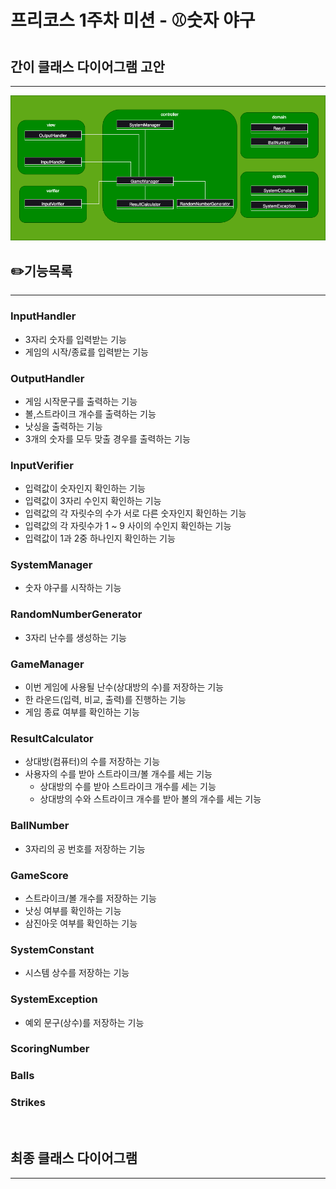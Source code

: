 # 프리코스 1주차 미션 - ⚾️숫자 야구

## 간이 클래스 다이어그램 고안

---

![클래스다이어그램v2.png](images%2F%ED%81%B4%EB%9E%98%EC%8A%A4%EB%8B%A4%EC%9D%B4%EC%96%B4%EA%B7%B8%EB%9E%A8v2.png)

## ✏️기능목록

---

### InputHandler

- 3자리 숫자를 입력받는 기능
- 게임의 시작/종료를 입력받는 기능

### OutputHandler

- 게임 시작문구를 출력하는 기능
- 볼,스트라이크 개수를 출력하는 기능
- 낫싱을 출력하는 기능
- 3개의 숫자를 모두 맞출 경우를 출력하는 기능

### InputVerifier

- 입력값이 숫자인지 확인하는 기능
- 입력값이 3자리 수인지 확인하는 기능
- 입력값의 각 자릿수의 수가 서로 다른 숫자인지 확인하는 기능
- 입력값의 각 자릿수가 1 ~ 9 사이의 수인지 확인하는 기능
- 입력값이 1과 2중 하나인지 확인하는 기능

### SystemManager

- 숫자 야구를 시작하는 기능

### RandomNumberGenerator

- 3자리 난수를 생성하는 기능

### GameManager

- 이번 게임에 사용될 난수(상대방의 수)를 저장하는 기능
- 한 라운드(입력, 비교, 출력)를 진행하는 기능
- 게임 종료 여부를 확인하는 기능

### ResultCalculator

- 상대방(컴퓨터)의 수를 저장하는 기능
- 사용자의 수를 받아 스트라이크/볼 개수를 세는 기능
    - 상대방의 수를 받아 스트라이크 개수를 세는 기능
    - 상대방의 수와 스트라이크 개수를 받아 볼의 개수를 세는 기능

### BallNumber

- 3자리의 공 번호를 저장하는 기능

### GameScore

- 스트라이크/볼 개수를 저장하는 기능
- 낫싱 여부를 확인하는 기능
- 삼진아웃 여부를 확인하는 기능

### SystemConstant

- 시스템 상수를 저장하는 기능

### SystemException

- 예외 문구(상수)를 저장하는 기능

### ScoringNumber

### Balls

### Strikes

<br>

## 최종 클래스 다이어그램

---